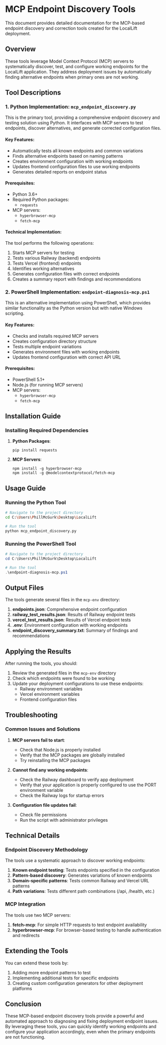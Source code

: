 # MCP Endpoint Discovery Tools

This document provides detailed documentation for the MCP-based endpoint discovery and correction tools created for the LocalLift deployment.

## Overview

These tools leverage Model Context Protocol (MCP) servers to systematically discover, test, and configure working endpoints for the LocalLift application. They address deployment issues by automatically finding alternative endpoints when primary ones are not working.

## Tool Descriptions

### 1. Python Implementation: `mcp_endpoint_discovery.py`

This is the primary tool, providing a comprehensive endpoint discovery and testing solution using Python. It interfaces with MCP servers to test endpoints, discover alternatives, and generate corrected configuration files.

#### Key Features:

- Automatically tests all known endpoints and common variations
- Finds alternative endpoints based on naming patterns
- Creates environment configuration with working endpoints
- Updates frontend configuration files to use working endpoints
- Generates detailed reports on endpoint status

#### Prerequisites:

- Python 3.6+
- Required Python packages:
  - `requests`
- MCP servers:
  - `hyperbrowser-mcp`
  - `fetch-mcp`

#### Technical Implementation:

The tool performs the following operations:
1. Starts MCP servers for testing
2. Tests various Railway (backend) endpoints
3. Tests Vercel (frontend) endpoints
4. Identifies working alternatives
5. Generates configuration files with correct endpoints
6. Creates a summary report with findings and recommendations

### 2. PowerShell Implementation: `endpoint-diagnosis-mcp.ps1`

This is an alternative implementation using PowerShell, which provides similar functionality as the Python version but with native Windows scripting.

#### Key Features:

- Checks and installs required MCP servers
- Creates configuration directory structure
- Tests multiple endpoint variations
- Generates environment files with working endpoints
- Updates frontend configuration with correct API URL

#### Prerequisites:

- PowerShell 5.1+
- Node.js (for running MCP servers)
- MCP servers:
  - `hyperbrowser-mcp`
  - `fetch-mcp`

## Installation Guide

### Installing Required Dependencies

1. **Python Packages**:
   ```
   pip install requests
   ```

2. **MCP Servers**:
   ```
   npm install -g hyperbrowser-mcp
   npm install -g @modelcontextprotocol/fetch-mcp
   ```

## Usage Guide

### Running the Python Tool

```bash
# Navigate to the project directory
cd C:\Users\PhillMcGurk\Desktop\LocalLift

# Run the tool
python mcp_endpoint_discovery.py
```

### Running the PowerShell Tool

```powershell
# Navigate to the project directory
cd C:\Users\PhillMcGurk\Desktop\LocalLift

# Run the tool
.\endpoint-diagnosis-mcp.ps1
```

## Output Files

The tools generate several files in the `mcp-env` directory:

1. **endpoints.json**: Comprehensive endpoint configuration
2. **railway_test_results.json**: Results of Railway endpoint tests
3. **vercel_test_results.json**: Results of Vercel endpoint tests
4. **.env**: Environment configuration with working endpoints
5. **endpoint_discovery_summary.txt**: Summary of findings and recommendations

## Applying the Results

After running the tools, you should:

1. Review the generated files in the `mcp-env` directory
2. Check which endpoints were found to be working
3. Update your deployment configurations to use these endpoints:
   - Railway environment variables
   - Vercel environment variables
   - Frontend configuration files

## Troubleshooting

### Common Issues and Solutions

1. **MCP servers fail to start**:
   - Check that Node.js is properly installed
   - Verify that the MCP packages are globally installed
   - Try reinstalling the MCP packages

2. **Cannot find any working endpoints**:
   - Check the Railway dashboard to verify app deployment
   - Verify that your application is properly configured to use the PORT environment variable
   - Check the Railway logs for startup errors

3. **Configuration file updates fail**:
   - Check file permissions
   - Run the script with administrator privileges

## Technical Details

### Endpoint Discovery Methodology

The tools use a systematic approach to discover working endpoints:

1. **Known endpoint testing**: Tests endpoints specified in the configuration
2. **Pattern-based discovery**: Generates variations of known endpoints
3. **Domain-specific patterns**: Tests common Railway and Vercel URL patterns
4. **Path variations**: Tests different path combinations (/api, /health, etc.)

### MCP Integration

The tools use two MCP servers:

1. **fetch-mcp**: For simple HTTP requests to test endpoint availability
2. **hyperbrowser-mcp**: For browser-based testing to handle authentication and redirects

## Extending the Tools

You can extend these tools by:

1. Adding more endpoint patterns to test
2. Implementing additional tests for specific endpoints
3. Creating custom configuration generators for other deployment platforms

## Conclusion

These MCP-based endpoint discovery tools provide a powerful and automated approach to diagnosing and fixing deployment endpoint issues. By leveraging these tools, you can quickly identify working endpoints and configure your application accordingly, even when the primary endpoints are not functioning.
